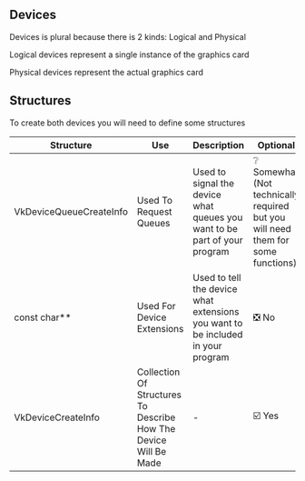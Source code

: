 ## Devices
Devices is plural because there is 2 kinds: Logical and Physical

Logical devices represent a single instance of the graphics card

Physical devices represent the actual graphics card

## Structures
To create both devices you will need to define some structures

| Structure | Use | Description | Optional |
| -- | -- | -- | -- |
| VkDeviceQueueCreateInfo | Used To Request Queues | Used to signal the device what queues you want to be part of your program | ❔ Somewhat (Not technically required but you will need them for some functions) |
| const char** | Used For Device Extensions | Used to tell the device what extensions you want to be included in your program | ❎ No |
| VkDeviceCreateInfo | Collection Of Structures To Describe How The Device Will Be Made | - | ☑️ Yes |

